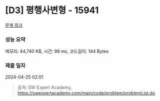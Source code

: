 # [D3] 평행사변형 - 15941 

[문제 링크](https://swexpertacademy.com/main/code/problem/problemDetail.do?contestProbId=AYVgOZEKOpcDFAQK) 

### 성능 요약

메모리: 44,740 KB, 시간: 98 ms, 코드길이: 144 Bytes

### 제출 일자

2024-04-25 02:01



> 출처: SW Expert Academy, https://swexpertacademy.com/main/code/problem/problemList.do
